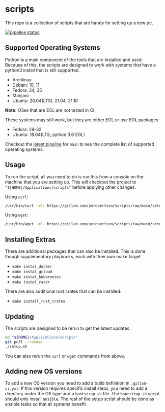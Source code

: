 # scripts

This repo is a collection of scripts that are handy for setting up a new pc.

[![pipeline status](https://gitlab.com/perobertson/scripts/badges/main/pipeline.svg)](https://gitlab.com/perobertson/scripts/pipelines?scope=branches&ref=main)

## Supported Operating Systems

Python is a main component of the tools that are installed and used.
Because of this, the scripts are designed to work with systems that have a python3 install that is still supported.

- Archlinux
- Debian: 10, 11
- Fedora: 34, 35
- Manjaro
- Ubuntu: 20.04(LTS), 21.04, 21.10

**Note:** OSes that are EOL are not tested in CI.

These systems may still work, but they are either EOL or use EOL packages:

- Fedora: 28-32
- Ubuntu: 18.04(LTS, python 3.6 EOL)

Checkout the [latest pipeline](https://gitlab.com/perobertson/scripts/pipelines?scope=branches&ref=main) for `main` to see the complete list of supported operating systems.

## Usage

To run the script, all you need to do is run this from a console on the machine that you are setting up.
This will checkout the project to `"${HOME}/Applications/scripts"` before applying other changes.

Using `curl`:

```bash
/usr/bin/curl -sSL https://gitlab.com/perobertson/scripts/raw/main/setup.sh | bash
```

Using `wget`:

```bash
/usr/bin/wget -qO- https://gitlab.com/perobertson/scripts/raw/main/setup.sh | bash
```

## Installing Extras

There are additional packages that can also be installed.
This is done though supplementary playbooks, each with their own make target.

- `make instal_docker`
- `make instal_gcloud`
- `make instal_kubernetes`
- `make instal_razer`

There are also additional rust crates that can be installed.

- `make install_rust_crates`

## Updating

The scripts are designed to be rerun to get the latest updates.

```bash
cd "${HOME}/Applications/scripts"
git pull --rebase
./setup.sh
```

You can also rerun the `curl` or `wget` commands from above.

## Adding new OS versions

To add a new OS version you need to add a build definition in `.gitlab-ci.yml`.
If this version requires specific install steps, you need to add a directory under the OS type and a `bootstrap.sh` file.
The `bootstrap.sh` script should only install `ansible`.
The rest of the setup script should be done as ansible tasks so that all systems benefit.

